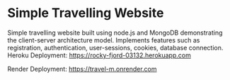 # Simple Travelling Website
Simple travelling website built using node.js and MongoDB demonstrating the client-server architecture model. Implements features such as registration, authentication, user-sessions, cookies, database connection.  
Heroku Deployment: https://rocky-fjord-03132.herokuapp.com

Render Deployment: https://travel-m.onrender.com
